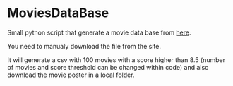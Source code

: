 # MoviesDataBase


Small python script that generate a movie data base from [here](https://www.kaggle.com/neha1703/movie-genre-from-its-poster?select=MovieGenre.csv).

You need to manualy download the file from the site. 

It will generate a csv with  100 movies with a score higher than 8.5 (number of movies and score threshold can be changed within code) and also download the movie poster in a local folder.
